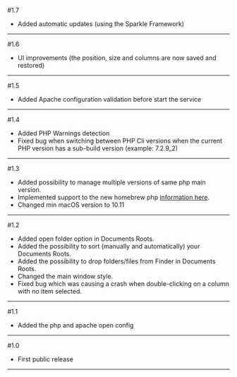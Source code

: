 #1.7
- Added automatic updates (using the Sparkle Framework)

---

#1.6
- UI improvements (the position, size and columns are now saved and restored)

---

#1.5
- Added Apache configuration validation before start the service

---

#1.4
- Added PHP Warnings detection
- Fixed bug when switching between PHP Cli versions when the current PHP version has a sub-build version (example: 7.2.9_2)

---

#1.3
- Added possibility to manage multiple versions of same php main version.
- Implemented support to the new homebrew php [information here](https://github.com/Homebrew/homebrew-php/issues/4721).
- Changed min macOS version to 10.11

---

#1.2
- Added open folder option in Documents Roots.
- Added the possibility to sort (manually and automatically) your Documents Roots.
- Added the possibility to drop folders/files from Finder in Documents Roots.
- Changed the main window style.
- Fixed bug which was causing a crash when double-clicking on a column with no item selected.

---

#1.1
- Added the php and apache open config

---

#1.0
- First public release

---

